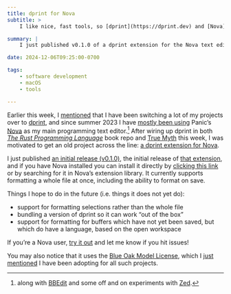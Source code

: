```yaml
---
title: dprint for Nova
subtitle: >
    I like nice, fast tools, so [dprint](https://dprint.dev) and [Nova](https://nova.app) make a great pair.

summary: |
    I just published v0.1.0 of a dprint extension for the Nova text editor. It currently handles formatting files.

date: 2024-12-06T09:25:00-0700

tags:
    - software development
    - macOS
    - tools

---
```


Earlier this week, I [mentioned][dprev] that I have been switching a lot of my projects over to [dprint][dprint], and since summer 2023 I have [mostly been using][nova-writeup] Panic’s [Nova][nova] as my main programming text editor.[^editors] After wiring up dprint in both [<cite>The Rust Programming Language</cite>][trpl] book repo and [True Myth][tm] this week, I was motivated to get an old project across the line: [a dprint extension for Nova][nova-dprint].

[dprev]: https://v5.chriskrycho.com/notes/dprint/
[dprint]: https://dprint.dev
[nova-writeup]: https://v5.chriskrycho.com/journal/reflections-on-a-month-with-bbedit-and-nova/
[trpl]: https://github.com/rust-lang/book/pull/4125
[tm]: https://github.com/true-myth/true-myth
[nova]: https://nova.app
[nova-dprint]: https://github.com/chriskrycho/nova-dprint/tree/main

I just published [an initial release (v0.1.0)][release], the initial release of [that extension][extension], and if you have Nova installed you can install it directly by [clicking this link](nova://extension?id=chriskrycho.dprint) or by searching for it in Nova’s extension library. It currently supports formatting a whole file at once, including the ability to format on save.

[release]: https://github.com/chriskrycho/nova-dprint/releases/tag/v0.1.0
[extension]: https://extensions.panic.com/extensions/chriskrycho/chriskrycho.dprint/

Things I hope to do in the future (i.e. things it does not yet do):

- support for formatting selections rather than the whole file
- bundling a version of dprint so it can work “out of the box”
- support for formatting for buffers which have not yet been saved, but which do have a language, based on the open workspace

If you’re a Nova user, [try it out][extension] and let me know if you hit issues!

You may also notice that it uses the [Blue Oak Model License][blue-oak], which I [just mentioned][bo-post] I have been adopting for all such projects.

[blue-oak]: https://blueoakcouncil.org/license/1.0.0
[bo-post]: https://v5.chriskrycho.com/notes/blue-oak-model-license/

[^editors]: along with [BBEdit][bbedit] and some off and on experiments with [Zed][zed].

[bbedit]: https://www.barebones.com/products/bbedit/
[zed]: https://zed.dev
